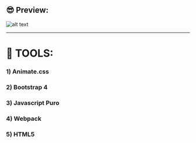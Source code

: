 ## :sunglasses: Preview:
![alt text](https://github.com/PablofernandezTech/github-client-app/blob/master/docs/github-client.jpg "Preview")
***
# :pushpin: TOOLS:
### 1) Animate.css
### 2) Bootstrap 4
### 3) Javascript Puro
### 4) Webpack
### 5) HTML5
